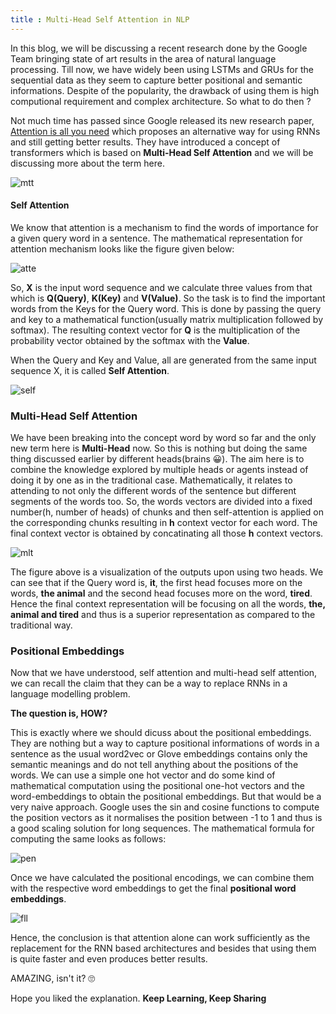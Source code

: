 ```yaml
---
title : Multi-Head Self Attention in NLP
---
```


In this blog, we will be discussing a recent research done by the Google Team bringing state of art results in the area of natural language processing. Till now, we have widely been using LSTMs and GRUs for the sequential data as they seem to capture better positional and semantic informations. Despite of the popularity, the drawback of using them is high computional requirement and complex architecture. So what to do then ?

Not much time has passed since Google released its new research paper, [Attention is all you need](https://arxiv.org/abs/1706.03762) which proposes an alternative way for using RNNs and still getting better results. They have introduced a concept of transformers which is based on **Multi-Head Self Attention** and we will be discussing more about the term here.

![mtt](https://miro.medium.com/max/437/1*5h3HHJh7kgezyOdTcRZc0A.png)


#### Self Attention
We know that attention is a mechanism to find the words of importance for a given query word in a sentence. The mathematical representation for attention mechanism looks like the figure given below:

![atte](https://miro.medium.com/max/469/1*GsLQLch51d7excmuAi4UzQ.png)

So, **X** is the input word sequence and we calculate three values from that which is **Q(Query)**, **K(Key)** and **V(Value)**. So the task is to find the important words from the Keys for the Query word. This is done by passing the query and key to a mathematical function(usually matrix multiplication followed by softmax). The resulting context vector for **Q** is the multiplication of the probability vector obtained by the softmax with the **Value**. 

When the Query and Key and Value, all are generated from the same input sequence X, it is called **Self Attention**. 

![self](https://uploads-ssl.webflow.com/5d97a4cbfecfcd70873a37d1/5daa9f120d705b66e57ee953_aiayn%20self%20attention%20mechanism%20-%20umaneo-FR.svg)


### Multi-Head Self Attention

We have been breaking into the concept word by word so far and the only new term here is **Multi-Head** now. So this is nothing but doing the same thing discussed earlier by different heads(brains 😀). The aim here is to combine the knowledge explored by multiple heads or agents instead of doing it by one as in the traditional case. Mathematically, it relates to attending to not only the different words of the sentence but different segments of the words too. So, the words vectors are divided into a fixed number(h, number of heads) of chunks and then self-attention is applied on the corresponding chunks resulting in **h** context vector for each word. The final context vector is obtained by concatinating all those **h** context vectors.

![mlt](http://jalammar.github.io/images/t/transformer_self-attention_visualization_2.png)

The figure above is a visualization of the outputs upon using two heads. We can see that if the Query word is, **it**, the first head focuses more on the words, **the animal** and the second head focuses more on the word, **tired**. Hence the final context representation will be focusing on all the words, **the, animal and tired** and thus is a superior representation as compared to the traditional way.

### Positional Embeddings

Now that we have understood, self attention and multi-head self attention, we can recall the claim that they can be a way to replace RNNs in a language modelling problem. 

**The question is, HOW?**

This is exactly where we should dicuss about the positional embeddings. They are nothing but a way to capture positional informations of words in a sentence as the usual word2vec or Glove embeddings contains only the semantic meanings and do not tell anything about the positions of the words. We can use a simple one hot vector and do some kind of mathematical computation using the positional one-hot vectors and the word-embeddings to obtain the positional embeddings. But that would be a very naive approach. Google uses the sin and cosine functions to compute the position vectors as it normalises the position between -1 to 1 and thus is a good scaling solution for long sequences. The mathematical formula for computing the same looks as follows:

![pen](https://miro.medium.com/max/1572/1*xCeAOFp17t-NcWWpF2k9Gw.png)

Once we have calculated the positional encodings, we can combine them with the respective word embeddings to get the final **positional word embeddings**. 

![fll](https://i.stack.imgur.com/bFPI9.png)

Hence, the conclusion is that attention alone can work sufficiently as the replacement for the RNN based architectures and besides that using them is quite faster and even produces better results.

AMAZING, isn't it? 🙄

Hope you liked the explanation. **Keep Learning, Keep Sharing**


